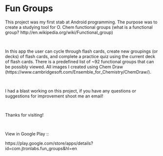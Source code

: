 <h1>Fun Groups</h1>
<p>This project was my first stab at Android programming. The purpose was to create a studying tool for O. Chem functional groups (what is a functional group? http://en.wikipedia.org/wiki/Functional_group) </p></br>
<p>In this app the user can cycle through flash cards, create new groupings (or decks) of flash cards, and complete a practice quiz using the current deck of flash cards. There is a predefined list of ~92 functional groups that can be possibly viewed. All images I created using Chem Draw (https://www.cambridgesoft.com/Ensemble_for_Chemistry/ChemDraw/). </p></br>
<p>I had a blast working on this project, if you have any questions or suggestions for improvement shoot me an email!</p></br>
<p>Thanks for visiting!</p></br>

<p>View in Google Play :: </p>
https://play.google.com/store/apps/details?id=com.jtronlabs.fun_groups&hl=en
